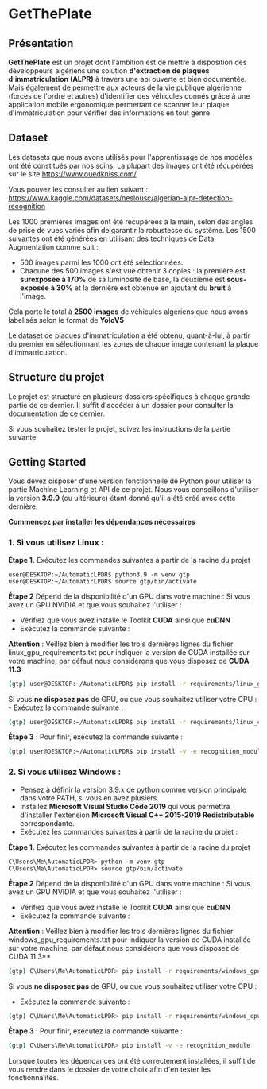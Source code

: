 # GetThePlate

## Présentation
**GetThePlate** est un projet dont l'ambition est de mettre à disposition des développeurs algériens une solution **d'extraction de plaques d'immatriculation (ALPR)** à travers une api ouverte et bien documentée. Mais également de permettre aux acteurs de la vie publique algérienne (forces de l'ordre et autres) d'identifier des véhicules donnés grâce à une application mobile ergonomique permettant de scanner leur plaque d'immatriculation pour vérifier des informations en tout genre.

## Dataset
Les datasets que nous avons utilisés pour l'apprentissage de nos modèles ont été constitués par nos soins. La plupart des images ont été récupérées sur le site https://www.ouedkniss.com/

Vous pouvez les consulter au lien suivant : https://www.kaggle.com/datasets/neslousc/algerian-alpr-detection-recognition

Les 1000 premières images ont été récupérées à la main, selon des angles de prise de vues variés afin de garantir la robustesse du système. Les 1500 suivantes ont été générées en utilisant des techniques de Data Augmentation comme suit :
- 500 images parmi les 1000 ont été sélectionnées.
- Chacune des 500 images s'est vue obtenir 3 copies : la première est **surexposée à 170%** de sa luminosité de base, la deuxième est **sous-exposée à 30%** et la dernière est obtenue en ajoutant du **bruit** à l'image.

Cela porte le total à **2500 images** de véhicules algériens que nous avons labelisés selon le format de **YoloV5**

Le dataset de plaques d'immatriculation a été obtenu, quant-à-lui, à partir du premier en sélectionnant les zones de chaque image contenant la plaque d'immatriculation.

## Structure du projet
Le projet est structuré en plusieurs dossiers spécifiques à chaque grande partie de ce dernier. Il suffit d'accéder à un dossier pour consulter la documentation de ce dernier.

Si vous souhaitez tester le projet, suivez les instructions de la partie suivante.

## Getting Started

Vous devez disposer d'une version fonctionnelle de Python pour utiliser la partie Machine Learning et API de ce projet. Nous vous conseillons d'utiliser la version **3.9.9** (ou ultérieure) étant donné qu'il a été créé avec cette dernière.

**Commencez par installer les dépendances nécessaires**
### 1. Si vous utilisez Linux :
**Étape 1.** Exécutez les commandes suivantes à partir de la racine du projet

```console
user@DESKTOP:~/AutomaticLPDR$ python3.9 -m venv gtp
user@DESKTOP:~/AutomaticLPDR$ source gtp/bin/activate
```
**Étape 2** Dépend de la disponibilité d'un GPU dans votre machine :
Si vous avez un GPU NVIDIA et que vous souhaitez l'utiliser :

- Vérifiez que vous avez installé le Toolkit **CUDA** ainsi que **cuDNN**
- Exécutez la commande suivante : 
                
**Attention** : Veillez bien à modifier les trois dernières lignes du fichier linux_gpu_requirements.txt pour indiquer la version de CUDA installée sur votre machine, par défaut nous considérons que vous disposez de **CUDA 11.3**

```bash
(gtp) user@DESKTOP:~/AutomaticLPDR$ pip install -r requirements/linux_gpu_requirements.txt
```

Si vous **ne disposez pas** de GPU, ou que vous souhaitez utiliser votre CPU :
        - Exécutez la commande suivante : 

```bash
(gtp) user@DESKTOP:~/AutomaticLPDR$ pip install -r requirements/linux_cpu_requirements.txt
```
**Étape 3** : Pour finir, exécutez la commande suivante : 

```bash
(gtp) user@DESKTOP:~/AutomaticLPDR$ pip install -v -e recognition_module
```

### 2. Si vous utilisez Windows :

- Pensez à définir la version 3.9.x de python comme version principale dans votre PATH, si vous en avez plusiers.
- Installez **Microsoft Visual Studio Code 2019** qui vous permettra d'installer l'extension **Microsoft Visual C++ 2015-2019 Redistributable** correspondante. 
- Exécutez les commandes suivantes à partir de la racine du projet :
                
**Étape 1.** Exécutez les commandes suivantes à partir de la racine du projet

```console
C\Users\Me\AutomaticLPDR> python -m venv gtp
C\Users\Me\AutomaticLPDR> source gtp/bin/activate
```
**Étape 2** Dépend de la disponibilité d'un GPU dans votre machine :
Si vous avez un GPU NVIDIA et que vous souhaitez l'utiliser :

- Vérifiez que vous avez installé le Toolkit **CUDA** ainsi que **cuDNN**
- Exécutez la commande suivante : 
                
**Attention** : Veillez bien à modifier les trois dernières lignes du fichier windows_gpu_requirements.txt pour indiquer la version de CUDA installée sur votre machine, par défaut nous considérons que vous disposez de CUDA 11.3**

```bash
(gtp) C\Users\Me\AutomaticLPDR> pip install -r requirements/windows_gpu_requirements.txt
```

Si vous **ne disposez pas** de GPU, ou que vous souhaitez utiliser votre CPU :
- Exécutez la commande suivante : 

```bash
(gtp) C\Users\Me\AutomaticLPDR> pip install -r requirements/windows_cpu_requirements.txt
```
**Étape 3** : Pour finir, exécutez la commande suivante : 

```bash
(gtp) C\Users\Me\AutomaticLPDR> pip install -v -e recognition_module
```

Lorsque toutes les dépendances ont été correctement installées, il suffit de vous rendre dans le dossier de votre choix afin d'en tester les fonctionnalités.